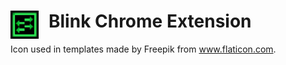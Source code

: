# <img src="src/public/icons/icon-32.png" width="45" align="left" style="padding-right:1rem"> Blink Chrome Extension

Icon used in templates made by Freepik from www.flaticon.com.